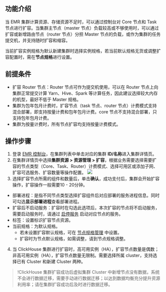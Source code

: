 ## 功能介绍
当 EMR 集群计算资源、存储资源不足时，可以通过控制台对 Core 节点和 Task 节点进行扩容。当集群主节点（master 节点）负载较高或不够使用时，可以通过扩容或新增路由节点（router 节点）分担 Master 节点的负载，或作为集群的任务提交机，并支持随时扩容和缩容。

当前扩容实例规格为默认新建集群时选择实例规格，若当前默认规格无货或调整扩容配置时，需在**节点规格**进行设置。

## 前提条件
- 扩容 Router 节点：Router 节点可作为提交机使用，可以在 Router 节点上向集群正常提交计算 Yarn、Hive、Spark 等计算任务，因此建议选择较大内存的机型，最好不低于 Master 规格。
- 集群为包年包月计费时，扩容节点（task 节点、router 节点）计费模式支持混合部署，即支持按量计费和包年包月计费。core 节点不支持混合部署，只支持包年包月计费。
- 集群为按量计费时，所有节点扩容均支持按量计费模式。

## 操作步骤
1. 登录 [EMR 控制台](https://console.cloud.tencent.com/emr)，在集群列表中单击对应的集群 **ID/名称**进入集群详情页。
2. 在集群详情页中选择**集群资源 > 资源管理 > 扩容**，根据业务需要选择需要扩容的节点类型（Core、Task、Router）计费模式、选择可用区或添加子网、扩容可选服务、扩容数量等操作配置。
![](https://qcloudimg.tencent-cloud.cn/raw/5b2aaaba5679dde6c4eaae2922fd293c.png)
3. 选择扩容节点所需的组件和数量后，单击**确认**，成功支付后，集群会开始扩容操作，扩容操作一般需要10 - 20分钟。
 - 部署进程：是指不同节点类型选择扩容组件后对应部署的服务进程信息。同时可勾选**显示部署进程**查看部署进程。
 - 扩容后不启动服务：扩容时在勾选此选项后，本次扩容的节点将不启动服务，需要启动服务时，请通过 [启停服务](https://cloud.tencent.com/document/product/589/55337) 启动对应节点的服务。
 - 标签：设置标识扩容节点资源。
 - 当前规格：为默认规格。
      - 若未设置扩容默认规格，可在 [节点规格管理](https://cloud.tencent.com/document/product/589/39103) 中设置。
      - 扩容时为节点默认规格，如需调整，请到节点规格调整。
4. 当 ClickHouse 集群进行扩容时，高可用实例（HA），扩容节点数量是偶数；非高可用实例（HA），扩容节点数量无限制。需要选择所属 cluster，支持选择已有 Cluster 和新建 Cluster 两种。
>!ClickHouse 集群扩容成功后虚拟集群 Cluster 中新增节点没有数据，系统不会进行数据迁移，需要手动进行数据迁移；以达到数据均衡充分提升资源利用率；请在集群扩容成功后及时进行数据迁移。
>

